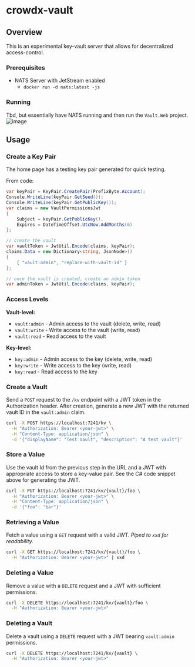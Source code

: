 # crowdx-vault

## Overview

This is an experimental key-vault server that allows for decentralized access-control.

### Prerequisites

- NATS Server with JetStream enabled
  - `docker run -d nats:latest -js`

### Running

Tbd, but essentially have NATS running and then run the `Vault.Web` project.
![image](https://github.com/user-attachments/assets/23d1e983-9f36-4002-b67b-353027922404)

## Usage

### Create a Key Pair

The home page has a testing key pair generated for quick testing.

From code:
```csharp
var keyPair = KeyPair.CreatePair(PrefixByte.Account);
Console.WriteLine(keyPair.GetSeed());
Console.WriteLine(keyPair.GetPublicKey());
var claims = new VaultPermissionsJwt
{
    Subject = keyPair.GetPublicKey(),
    Expires = DateTimeOffset.UtcNow.AddMonths(6)
};

// create the vault
var vaultToken = JwtUtil.Encode(claims, keyPair);
claims.Data = new Dictionary<string, JsonNode>()
{
    { "vault:admin", "replace-with-vault-id" }
};

// once the vault is created, create an admin token
var adminToken = JwtUtil.Encode(claims, keyPair);

```

### Access Levels

**Vault-level:**
- `vault:admin` - Admin access to the vault (delete, write, read)
- `vault:write` - Write access to the vault (write, read)
- `vault:read` - Read access to the vault

**Key-level:**
- `key:admin` - Admin access to the key (delete, write, read)
- `key:write` - Write access to the key (write, read)
- `key:read` - Read access to the key

### Create a Vault

Send a `POST` request to the `/kv` endpoint with a JWT token in the Authorization header.
After creation, generate a new JWT with the returned vault ID in the `vault:admin` claim.

```bash
curl -X POST https://localhost:7241/kv \
  -H "Authorization: Bearer <your-jwt>" \
  -H "Content-Type: application/json" \
  -d '{"displayName": "Test Vault", "description": "A test vault"}'
```

### Store a Value

Use the vault Id from the previous step in the URL and a JWT with appropriate access to store a key-value pair.
See the C# code snippet above for generating the JWT.
 
```bash
curl -X PUT https://localhost:7241/kv/{vault}/foo \
  -H "Authorization: Bearer <your-jwt>" \
  -H "Content-Type: application/json" \
  -d '{"foo": "bar"}'
```

### Retrieving a Value

Fetch a value using a `GET` request with a valid JWT. *Piped to `xxd` for readability.*

```bash
curl -X GET https://localhost:7241/kv/{vault}/foo \
  -H "Authorization: Bearer <your-jwt>" | xxd
```

### Deleting a Value

Remove a value with a `DELETE` request and a JWT with sufficient permissions.

```bash
curl -X DELETE https://localhost:7241/kv/{vault}/foo \
  -H "Authorization: Bearer <your-jwt>"

```

### Deleting a Vault

Delete a vault using a `DELETE` request with a JWT bearing `vault:admin` permissions.

```bash
curl -X DELETE https://localhost:7241/kv/{vault} \
  -H "Authorization: Bearer <your-jwt>"
```
